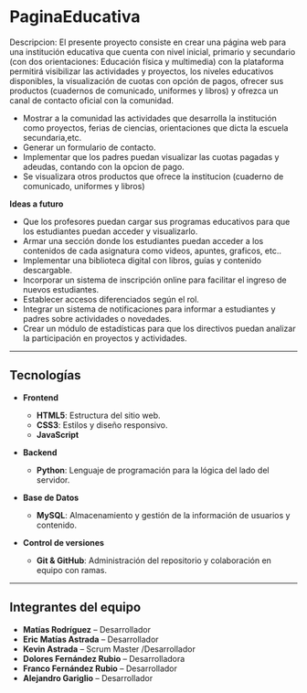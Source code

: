 # PaginaEducativa 

Descripcion: 
El presente proyecto consiste en crear una página web para una institución educativa que cuenta con nivel inicial, primario y secundario (con dos orientaciones: Educación física y multimedia) con la plataforma permitirá visibilizar las actividades y proyectos, los niveles educativos disponibles, la visualización de cuotas con opción de pagos, ofrecer sus productos (cuadernos de comunicado, uniformes y libros) y ofrezca un canal de contacto oficial con la comunidad.

* Mostrar a la comunidad las actividades que desarrolla la institución como proyectos, ferias de ciencias, orientaciones que dicta la escuela secundaria,etc.
* Generar un formulario de contacto.
* Implementar que los padres puedan visualizar las cuotas pagadas y adeudas, contando con la opcion de pago.
* Se visualizara otros productos que ofrece la institucion (cuaderno de comunicado, uniformes y libros)


**Ideas a futuro**
    
* Que los profesores puedan cargar sus programas educativos para que los estudiantes puedan acceder y visualizarlo.
* Armar una sección donde los estudiantes puedan acceder a los contenidos de cada asignatura como videos, apuntes, graficos,  etc..
* Implementar una biblioteca digital con libros, guías y contenido descargable.
* Incorporar un sistema de inscripción online para facilitar el ingreso de nuevos estudiantes.
* Establecer accesos diferenciados según el rol.
* Integrar un sistema de notificaciones para informar a estudiantes y padres sobre actividades o novedades.
* Crear un módulo de estadísticas para que los directivos puedan analizar la participación en proyectos y actividades.
---
## Tecnologías

* **Frontend**
  - **HTML5**: Estructura del sitio web.
  - **CSS3**: Estilos y diseño responsivo.
  - **JavaScript** 

* **Backend**
  - **Python**: Lenguaje de programación para la lógica del lado del servidor.
  
* **Base de Datos**
  - **MySQL**: Almacenamiento y gestión de la información de usuarios y contenido.

* **Control de versiones**
  - **Git & GitHub**: Administración del repositorio y colaboración en equipo con ramas.

---

##  Integrantes del equipo

- **Matías Rodríguez** –  Desarrollador  
- **Eric Matías Astrada** – Desarrollador  
- **Kevin Astrada** – Scrum Master /Desarrollador  
- **Dolores Fernández Rubio** – Desarrolladora  
- **Franco Fernández Rubio** – Desarrollador  
- **Alejandro Gariglio** – Desarrollador  


